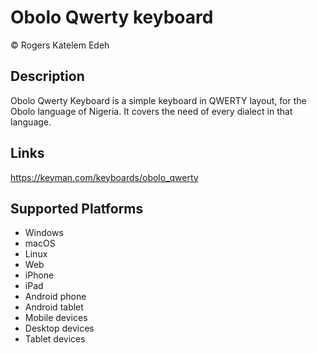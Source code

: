Obolo Qwerty keyboard
==============

© Rogers Katelem Edeh

Description
-----------

Obolo Qwerty Keyboard is a simple keyboard in QWERTY layout, for the Obolo language of Nigeria. It covers the need of every dialect in that language.

Links
-----
https://keyman.com/keyboards/obolo_qwerty

Supported Platforms
-------------------
 * Windows
 * macOS
 * Linux
 * Web
 * iPhone
 * iPad
 * Android phone
 * Android tablet
 * Mobile devices
 * Desktop devices
 * Tablet devices

